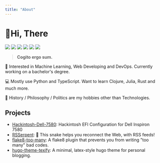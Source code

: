 ```yaml
---
title: "About"
---
```


# 👋Hi, There

[![](https://img.shields.io/badge/-Blog-ff4088?logo=Hugo&logoColor=white&style=flat-square)](http://qufy.me) [![](https://img.shields.io/badge/-Email-c2392a?logo=Gmail&logoColor=white&style=flat-square)](mailto://queensferry.me@gmail.com) [![](https://img.shields.io/badge/-GitHub-black?logo=GitHub&style=flat-square)](https://github.com/queensferryme) [![](https://img.shields.io/badge/-RSS-ffa500?logo=RSS&logoColor=fff&style=flat-square)](http://qufy.me/index.xml) [![](https://img.shields.io/badge/-Telegram-2ca5e0?labelColor=fafafa&logo=Telegram&logoWidth=13&style=flat-square)](https://t.me/queensferryme)  [![](https://img.shields.io/badge/-Twitter-1da1f2?logo=Twitter&logoColor=white&style=flat-square)](https://twitter.com/queensferryme)

>   **Cogito ergo sum.**

🤖 Interested in Machine Learning, Web Developing and DevOps. Currently working on a bachelor's degree.

💻 Mostly use Python and TypeScript. Want to learn Clojure, Julia, Rust and much more.

🌊 History / Philosophy / Politics are my hobbies other than Technologies.

## Projects

- [Hackintosh-Dell-7580](https://github.com/queensferryme/Hackintosh-Dell-7580): Hackintosh EFI Configuration for Dell Inspiron 7580
- [RSSerpent](https://github.com/RSSerpent/RSSerpent): 🐍 This snake helps you reconnect the Web, with RSS feeds!
- [flake8-too-many](https://github.com/queensferryme/flake8-too-many): A flake8 plugin that prevents you from writing "too many" bad codes.
- [hugo-theme-texify](https://github.com/queensferryme/hugo-theme-texify): A minimal, latex-style hugo theme for personal blogging.


